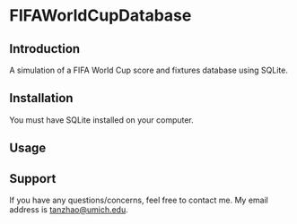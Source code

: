 FIFAWorldCupDatabase
====================

Introduction
------------
A simulation of a FIFA World Cup score and fixtures database using SQLite.

Installation
------------
You must have SQLite installed on your computer.

Usage
-----


Support
------
If you have any questions/concerns, feel free to contact me. My email address is
tanzhao@umich.edu.
